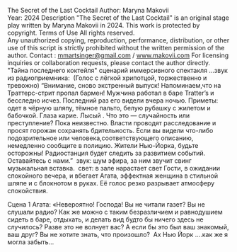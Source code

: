 The Secret of the Last Cocktail
Author: Maryna Makovii  
Year: 2024
Description
"The Secret of the Last Cocktail" is an original stage play written by Maryna Makovii in 2024. This work is protected by copyright.
Terms of Use
All rights reserved.  
Any unauthorized copying, reproduction, performance, distribution, or other use of this script is strictly prohibited without the written permission of the author.
Contact : mmartsinger@gmail.com / www.makovii.com
For licensing inquiries or collaboration requests, please contact the author directly.
"Тайна последнего коктейля" сценарий иммерсивного спектакля 
...звук из радиоприемника: 
(Голос с лёгкой хрипотцой, торжественно и тревожно)
“Внимание, сново экстренный выпуск!
Напоминаем,что на Траттерс-стрит пропал бармен! Мужчина работал в баре Tratter’s и бесследно исчез. Последний раз его видели вчера ночью.
Приметы: одет в чёрную шляпу, тёмное пальто, белую рубашку с жилетом и бабочкой. Глаза карие. Лысый .
Что это — случайность или преступление? Пока неизвестно. Власти проводят расследование и  просят горожан сохранять бдительность. Если вы видели что-либо подозрительное или человека,соответствующего описанию, немедленно сообщите в полицию.
Жители Нью-Йорка, будьте осторожны! Радиостанция будет следить за развитием событий. Оставайтесь с нами.”
 звук: шум эфира, за ним звучит свинг музыкальная вставка. 
свет: в зале нарастает свет
Гости, в ожидании спокойного вечера, и вбегает Агата, эффектная женщина в стильной шляпе и с блокнотом в руках. Её голос резко разрывает атмосферу спокойствия.

Сцена 1
Агата: «Невероятно! Господа! Вы не читали газет? Вы не слушали радио? Как же можно с таким безразличием и равнодушием сидеть в баре, отдыхать, и делать вид будто бы ничего здесь не случилось? Разве это не волнует вас? А если бы это был ваш знакомый, ваш друг? Вы не хотите знать, что произошло? 
Ах Нью Йорк ….как же я могла забыть...